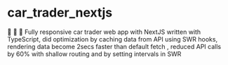 # car_trader_nextjs
:runner: :runner: :runner: Fully responsive car trader web app with NextJS written with TypeScript, did optimization by caching data from API using SWR hooks, rendering data become 2secs faster than default fetch , reduced API calls by 60% with shallow routing and by setting intervals in SWR
